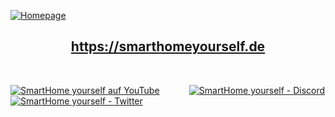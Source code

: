 [![Homepage](https://user-images.githubusercontent.com/705724/215206719-a9793006-1d83-4ee2-9f3c-7a720908abba.png)](https://smarthomeyourself.de "SmartHome yourself Homepage")<h2 align="center">https://smarthomeyourself.de</h2>   
   
&nbsp;  
   
[![SmartHome yourself auf YouTube](https://user-images.githubusercontent.com/705724/215211264-53b242de-2256-463d-8e26-3b4dcc7451e5.png)](https://www.youtube.com/c/SmarthomeyourselfDe_DIY "SmartHome yourself auf YouTube")
&nbsp;&nbsp;&nbsp;&nbsp;&nbsp;&nbsp;&nbsp;&nbsp;&nbsp;&nbsp;&nbsp;[![SmartHome yourself - Discord](https://user-images.githubusercontent.com/705724/215211071-d2e2ae68-0369-46a4-9618-cd22971827fd.png)](https://smarthomeyourself.de/discord "SmartHome yourself - Discord")
[![SmartHome yourself - Twitter](https://user-images.githubusercontent.com/705724/215211197-ad8b9844-d73b-4409-9e78-b7a582fe1d23.png)](https://twitter.com/SmartHomeYours
"SmartHome yourself - Twitter")


